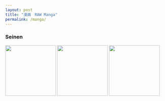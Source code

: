 ```yaml
---
layout: post
title: "漫画　RAW Manga"
permalink: /manga/
---
```






### Seinen

[<img src="https://m.media-amazon.com/images/I/914-pZTMQRL._AC_SY879_.jpg" height=160 >](https://mangaraw.co/呪術廻戦-raw-free1/)
[<img src="https://upload.wikimedia.org/wikipedia/pt/4/45/Berserk_vol01.jpg" height=160 >](https://mangaraw.co/ベルセルク-raw-free/)
[<img src="https://images-na.ssl-images-amazon.com/images/I/917WFqQD1mL.jpg" height=160 >](https://mangaraw.co/ジョジョの奇妙な冒険-part-07-steel-ball-run-raw-free/)
